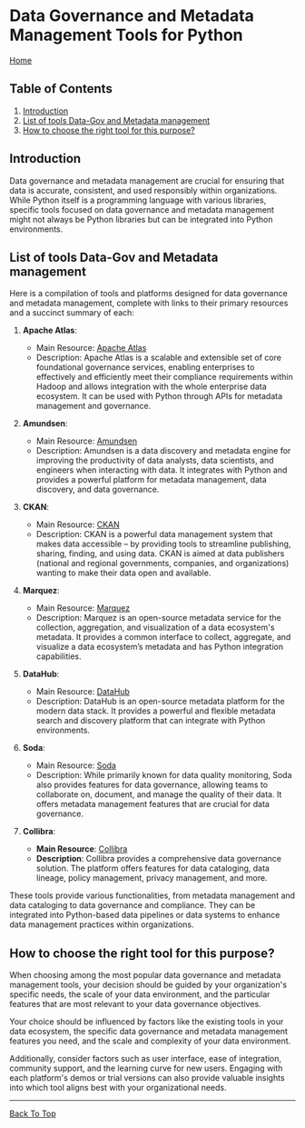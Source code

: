 # Data Governance and Metadata Management Tools for Python

[Home](../README.md#python-data-engineering-resources)

## Table of Contents

1. [Introduction](#introduction)
2. [List of tools Data-Gov and Metadata management](#list-of-tools-data-gov-and-metadata-management)
3. [How to choose the right tool for this purpose?](#how-to-choose-the-right-tool-for-this-purpose)

## Introduction

Data governance and metadata management are crucial for ensuring that data is accurate, consistent, and used responsibly within organizations. While Python itself is a programming language with various libraries, specific tools focused on data governance and metadata management might not always be Python libraries but can be integrated into Python environments.

## List of tools Data-Gov and Metadata management

Here is a compilation of tools and platforms designed for data governance and metadata management, complete with links to their primary resources and a succinct summary of each:

1. **Apache Atlas**:

   - Main Resource: [Apache Atlas](http://atlas.apache.org/)
   - Description: Apache Atlas is a scalable and extensible set of core foundational governance services, enabling enterprises to effectively and efficiently meet their compliance requirements within Hadoop and allows integration with the whole enterprise data ecosystem. It can be used with Python through APIs for metadata management and governance.

2. **Amundsen**:

   - Main Resource: [Amundsen](https://www.amundsen.io/)
   - Description: Amundsen is a data discovery and metadata engine for improving the productivity of data analysts, data scientists, and engineers when interacting with data. It integrates with Python and provides a powerful platform for metadata management, data discovery, and data governance.

3. **CKAN**:

   - Main Resource: [CKAN](https://ckan.org/)
   - Description: CKAN is a powerful data management system that makes data accessible – by providing tools to streamline publishing, sharing, finding, and using data. CKAN is aimed at data publishers (national and regional governments, companies, and organizations) wanting to make their data open and available.

4. **Marquez**:

   - Main Resource: [Marquez](https://github.com/MarquezProject/marquez)
   - Description: Marquez is an open-source metadata service for the collection, aggregation, and visualization of a data ecosystem's metadata. It provides a common interface to collect, aggregate, and visualize a data ecosystem’s metadata and has Python integration capabilities.

5. **DataHub**:

   - Main Resource: [DataHub](https://datahubproject.io/)
   - Description: DataHub is an open-source metadata platform for the modern data stack. It provides a powerful and flexible metadata search and discovery platform that can integrate with Python environments.

6. **Soda**:

   - Main Resource: [Soda](https://www.soda.io/)
   - Description: While primarily known for data quality monitoring, Soda also provides features for data governance, allowing teams to collaborate on, document, and manage the quality of their data. It offers metadata management features that are crucial for data governance.

7. **Collibra**:
   - **Main Resource**: [Collibra](https://www.collibra.com/)
   - **Description**: Collibra provides a comprehensive data governance solution. The platform offers features for data cataloging, data lineage, policy management, privacy management, and more.

These tools provide various functionalities, from metadata management and data cataloging to data governance and compliance. They can be integrated into Python-based data pipelines or data systems to enhance data management practices within organizations.

## How to choose the right tool for this purpose?

When choosing among the most popular data governance and metadata management tools, your decision should be guided by your organization's specific needs, the scale of your data environment, and the particular features that are most relevant to your data governance objectives.

Your choice should be influenced by factors like the existing tools in your data ecosystem, the specific data governance and metadata management features you need, and the scale and complexity of your data environment.

Additionally, consider factors such as user interface, ease of integration, community support, and the learning curve for new users. Engaging with each platform's demos or trial versions can also provide valuable insights into which tool aligns best with your organizational needs.

---

[Back To Top](#introduction)
